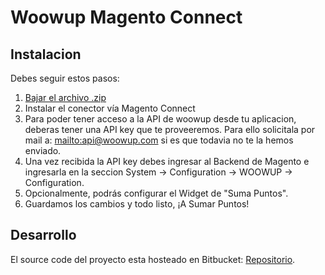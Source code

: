 Woowup Magento Connect
====================

Instalacion
----------------
Debes seguir estos pasos:

1. [Bajar el archivo .zip](https://github.com/woowup/docs/raw/master/magento_connect/Woowup-Connect-0.2.3.tgz)
2. Instalar el conector vía Magento Connect
3. Para poder tener acceso a la API de woowup desde tu aplicacion, deberas tener una API key que te proveeremos. Para ello solicitala por mail a: <mailto:api@woowup.com> si es que todavia no te la hemos enviado.
4. Una vez recibida la API key debes ingresar al Backend de Magento e ingresarla en la seccion System -> Configuration -> WOOWUP -> Configuration.
5. Opcionalmente, podrás configurar el Widget de "Suma Puntos".
6. Guardamos los cambios y todo listo, ¡A Sumar Puntos!

Desarrollo
----------------
El source code del proyecto esta hosteado en Bitbucket: [Repositorio](https://bitbucket.org/woowup/woowup-magento-connect/overview).
